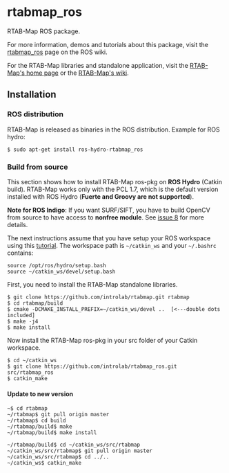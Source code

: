 rtabmap_ros
===========

RTAB-Map ROS package.

For more information, demos and tutorials about this package, visit the [rtabmap_ros](http://wiki.ros.org/rtabmap_ros) page on the ROS wiki.

For the RTAB-Map libraries and standalone application, visit the [RTAB-Map's home page](http://introlab.github.io/rtabmap) or the [RTAB-Map's wiki](https://github.com/introlab/rtabmap/wiki).

## Installation 

### ROS distribution 
RTAB-Map is released as binaries in the ROS distribution. Example for ROS hydro:
```
$ sudo apt-get install ros-hydro-rtabmap_ros
```

### Build from source
This section shows how to install RTAB-Map ros-pkg on **ROS Hydro** (Catkin build). RTAB-Map works only with the PCL 1.7, which is the default version installed with ROS Hydro (**Fuerte and Groovy are not supported**).

**Note for ROS Indigo**: If you want SURF/SIFT, you have to build OpenCV from source to have access to **nonfree module**. See [issue 8](https://code.google.com/p/rtabmap/issues/detail?id=8&can=1) for more details.

The next instructions assume that you have setup your ROS workspace using this [tutorial](http://wiki.ros.org/catkin/Tutorials/create_a_workspace). The workspace path is `~/catkin_ws` and your `~/.bashrc` contains:
 
 ```
source /opt/ros/hydro/setup.bash
source ~/catkin_ws/devel/setup.bash
```

First, you need to install the RTAB-Map standalone libraries.
 
 ```
$ git clone https://github.com/introlab/rtabmap.git rtabmap
$ cd rtabmap/build
$ cmake -DCMAKE_INSTALL_PREFIX=~/catkin_ws/devel ..  [<---double dots included]
$ make -j4
$ make install
```

Now install the RTAB-Map ros-pkg in your src folder of your Catkin workspace.
 
 ```
$ cd ~/catkin_ws
$ git clone https://github.com/introlab/rtabmap_ros.git src/rtabmap_ros
$ catkin_make
```

#### Update to new version 

```
~$ cd rtabmap
~/rtabmap$ git pull origin master
~/rtabmap$ cd build
~/rtabmap/build$ make
~/rtabmap/build$ make install

~/rtabmap/build$ cd ~/catkin_ws/src/rtabmap
~/catkin_ws/src/rtabmap$ git pull origin master
~/catkin_ws/src/rtabmap$ cd ../..
~/catkin_ws$ catkin_make
```



